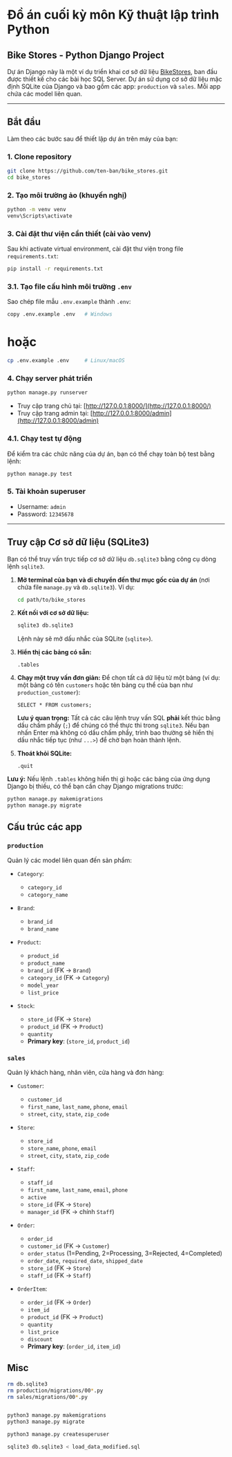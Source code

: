 # Đồ án cuối kỳ môn Kỹ thuật lập trình Python

## Bike Stores - Python Django Project

Dự án Django này là một ví dụ triển khai cơ sở dữ liệu [BikeStores](https://www.sqlservertutorial.net/getting-started/sql-server-sample-database/), ban đầu được thiết kế cho các bài học SQL Server. Dự án sử dụng cơ sở dữ liệu mặc định SQLite của Django và bao gồm các app: `production` và `sales`. Mỗi app chứa các model liên quan.

---

## Bắt đầu

Làm theo các bước sau để thiết lập dự án trên máy của bạn:

### 1. Clone repository

```bash
git clone https://github.com/ten-ban/bike_stores.git
cd bike_stores
```

### 2. Tạo môi trường ảo (khuyến nghị)

```bash
python -m venv venv
venv\Scripts\activate
```

### 3. Cài đặt thư viện cần thiết (cài vào venv)

Sau khi activate virtual environment, cài đặt thư viện trong file `requirements.txt`:

```bash
pip install -r requirements.txt
```

### 3.1. Tạo file cấu hình môi trường `.env`

Sao chép file mẫu `.env.example` thành `.env`:

```bash
copy .env.example .env   # Windows
```

# hoặc

```bash
cp .env.example .env     # Linux/macOS
```

### 4. Chạy server phát triển

```bash
python manage.py runserver
```

- Truy cập trang chủ tại: [http://127.0.0.1:8000/](http://127.0.0.1:8000/)
- Truy cập trang admin tại: [http://127.0.0.1:8000/admin](http://127.0.0.1:8000/admin)

### 4.1. Chạy test tự động

Để kiểm tra các chức năng của dự án, bạn có thể chạy toàn bộ test bằng lệnh:

```bash
python manage.py test
```

### 5. Tài khoản superuser

- Username: `admin`
- Password: `12345678`

---

## Truy cập Cơ sở dữ liệu (SQLite3)

Bạn có thể truy vấn trực tiếp cơ sở dữ liệu `db.sqlite3` bằng công cụ dòng lệnh `sqlite3`.

1.  **Mở terminal của bạn và di chuyển đến thư mục gốc của dự án** (nơi chứa file `manage.py` và `db.sqlite3`).
    Ví dụ:

    ```bash
    cd path/to/bike_stores
    ```

2.  **Kết nối với cơ sở dữ liệu:**

    ```bash
    sqlite3 db.sqlite3
    ```

    Lệnh này sẽ mở dấu nhắc của SQLite (`sqlite>`).

3.  **Hiển thị các bảng có sẵn:**

    ```sqlite
    .tables

    ```

4.  **Chạy một truy vấn đơn giản:**
    Để chọn tất cả dữ liệu từ một bảng (ví dụ: một bảng có tên `customers` hoặc tên bảng cụ thể của bạn như `production_customer`):

    ```sqlite
    SELECT * FROM customers;
    ```

    **Lưu ý quan trọng:** Tất cả các câu lệnh truy vấn SQL **phải** kết thúc bằng dấu chấm phẩy (`;`) để chúng có thể thực thi trong `sqlite3`. Nếu bạn nhấn Enter mà không có dấu chấm phẩy, trình bao thường sẽ hiển thị dấu nhắc tiếp tục (như `...>`) để chờ bạn hoàn thành lệnh.

5.  **Thoát khỏi SQLite:**
    ```sqlite
    .quit
    ```

**Lưu ý:** Nếu lệnh `.tables` không hiển thị gì hoặc các bảng của ứng dụng Django bị thiếu, có thể bạn cần chạy Django migrations trước:

```bash
python manage.py makemigrations
python manage.py migrate
```

## Cấu trúc các app

### `production`

Quản lý các model liên quan đến sản phẩm:

- `Category`:

  - `category_id`
  - `category_name`

- `Brand`:

  - `brand_id`
  - `brand_name`

- `Product`:

  - `product_id`
  - `product_name`
  - `brand_id` (FK → `Brand`)
  - `category_id` (FK → `Category`)
  - `model_year`
  - `list_price`

- `Stock`:

  - `store_id` (FK → `Store`)
  - `product_id` (FK → `Product`)
  - `quantity`
  - **Primary key**: (`store_id`, `product_id`)

### `sales`

Quản lý khách hàng, nhân viên, cửa hàng và đơn hàng:

- `Customer`:

  - `customer_id`
  - `first_name`, `last_name`, `phone`, `email`
  - `street`, `city`, `state`, `zip_code`

- `Store`:

  - `store_id`
  - `store_name`, `phone`, `email`
  - `street`, `city`, `state`, `zip_code`

- `Staff`:

  - `staff_id`
  - `first_name`, `last_name`, `email`, `phone`
  - `active`
  - `store_id` (FK → `Store`)
  - `manager_id` (FK → chính `Staff`)

- `Order`:

  - `order_id`
  - `customer_id` (FK → `Customer`)
  - `order_status` (1=Pending, 2=Processing, 3=Rejected, 4=Completed)
  - `order_date`, `required_date`, `shipped_date`
  - `store_id` (FK → `Store`)
  - `staff_id` (FK → `Staff`)

- `OrderItem`:

  - `order_id` (FK → `Order`)
  - `item_id`
  - `product_id` (FK → `Product`)
  - `quantity`
  - `list_price`
  - `discount`
  - **Primary key**: (`order_id`, `item_id`)

## Misc

```bash
rm db.sqlite3
rm production/migrations/00*.py
rm sales/migrations/00*.py


python3 manage.py makemigrations
python3 manage.py migrate

python3 manage.py createsuperuser

sqlite3 db.sqlite3 < load_data_modified.sql
```

```

```
